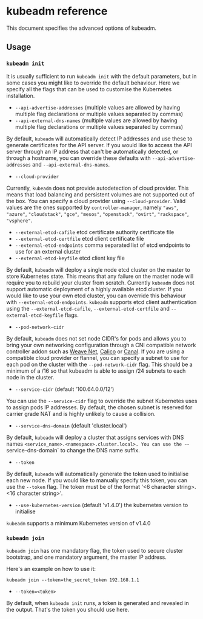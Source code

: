 # kubeadm reference

This document specifies the advanced options of kubeadm.

## Usage

### `kubeadm init`

It is usually sufficient to run `kubeadm init` with the default parameters,
but in some cases you might like to override the default behaviour.
Here we specify all the flags that can be used to customise the Kubernetes
installation.

- `--api-advertise-addresses` (multiple values are allowed by having multiple
flag declarations or multiple values separated by commas)
- `--api-external-dns-names` (multiple values are allowed by having multiple
flag declarations or multiple values separated by commas)

By default, `kubeadm` will automatically detect IP addresses and use
these to generate certificates for the API server. If you would like
to access the API server through an IP address that can't be automatically
detected, or through a hostname, you can override these defaults with
`--api-advertise-addresses` and `--api-external-dns-names`.

- `--cloud-provider`

Currently, `kubeadm` does not provide autodetection of cloud provider.
This means that load balancing and persistent volumes are not supported out
of the box. You can specify a cloud provider using `--cloud-provider`.
Valid values are the ones supported by `controller-manager`, namely `"aws"`,
`"azure"`, `"cloudstack"`, `"gce"`, `"mesos"`, `"openstack"`, `"ovirt"`,
`"rackspace"`, `"vsphere"`.

- `--external-etcd-cafile` etcd certificate authority certificate file
- `--external-etcd-certfile` etcd client certificate file
- `--external-etcd-endpoints` comma separated list of etcd endpoints to use
for an external cluster
- `--external-etcd-keyfile` etcd client key file

By default, `kubeadm` will deploy a single node etcd cluster on the master
to store Kubernetes state. This means that any failure on the master node
will require you to rebuild your cluster from scratch. Currently `kubeadm`
does not support automatic deployment of a highly available etcd cluster.
If you would like to use your own etcd cluster, you can override this
behaviour with `--external-etcd-endpoints`. `kubeadm` supports etcd client
authentication using the `--external-etcd-cafile`, `--external-etcd-certfile`
and `--external-etcd-keyfile` flags.

- `--pod-network-cidr`

By default, `kubeadm` does not set node CIDR's for pods and allows you to
bring your own networking configuration through a CNI compatible network
controller addon such as [Weave Net](https://github.com/weaveworks/weave-kube),
[Calico](https://github.com/projectcalico/calico-containers/tree/master/docs/cni/kubernetes/manifests/kubeadm)
or [Canal](https://github.com/tigera/canal/tree/master/k8s-install/kubeadm).
If you are using a compatible cloud provider or flannel, you can specify a
subnet to use for each pod on the cluster with the `--pod-network-cidr` flag.
This should be a minimum of a /16 so that kubeadm is able to assign /24 subnets
to each node in the cluster.

- `--service-cidr` (default '100.64.0.0/12')

You can use the `--service-cidr` flag to override the subnet Kubernetes uses to
assign pods IP addresses. By default, the chosen subnet is reserved for carrier
grade NAT and is highly unlikely to cause a collision.

- `--service-dns-domain` (default 'cluster.local')

By default, `kubeadm` will deploy a cluster that assigns services with DNS names
`<service_name>.<namespace>.cluster.local>. You can use the `--service-dns-domain`
to change the DNS name suffix.

- `--token`

By default, `kubeadm` will automatically generate the token used to initialise
each new node. If you would like to manually specify this token, you can use the
`--token` flag. The token must be of the format '<6 character string>.<16 character string>'.

- `--use-kubernetes-version` (default 'v1.4.0') the kubernetes version to initialise

`kubeadm` supports a minimum Kubernetes version of v1.4.0

### `kubeadm join`

`kubeadm join` has one mandatory flag, the token used to secure cluster bootstrap,
and one mandatory argument, the master IP address.

Here's an example on how to use it:

`kubeadm join --token=the_secret_token 192.168.1.1`

- `--token=<token>`

By default, when `kubeadm init` runs, a token is generated and revealed in the output.
That's the token you should use here.
